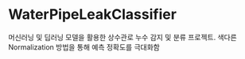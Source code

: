 # WaterPipeLeakClassifier
머신러닝 및 딥러닝 모델을 활용한 상수관로 누수 감지 및 분류 프로젝트. 색다른 Normalization 방법을 통해 예측 정확도를 극대화함
